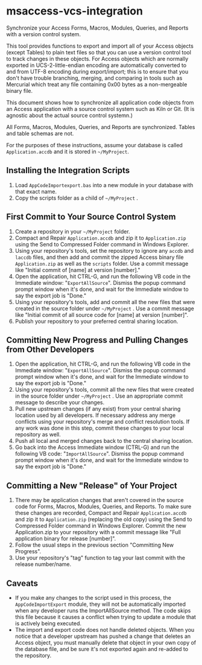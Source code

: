 msaccess-vcs-integration
========================

Synchronize your Access Forms, Macros, Modules, Queries, and Reports with a version control system.

This tool provides functions to export and import all of your Access objects (except Tables) to plain text files so that you can use a version control tool to track changes in these objects. For Access objects which are normally exported in UCS-2-little-endian encoding are automatically converted to and from UTF-8 encoding during export/import; this is to ensure that you don't have trouble branching, merging, and comparing in tools such as Mercurial which treat any file containing 0x00 bytes as a non-mergeable binary file.

This document shows how to synchronize all application code objects from an Access application with a source control system such as Kiln or Git. (It is agnostic about the actual source control systemn.)

All Forms, Macros, Modules, Queries, and Reports are synchronized. Tables and table schemas are not.

For the purposes of these instructions, assume your database is called `Application.accdb` and it is stored in `~/MyProject`.

Installing the Integration Scripts
----------------------------------

1. Load `AppCodeImportexport.bas` into a new module in your database with that exact name.
2. Copy the scripts folder as a child of `~/MyProject` .

First Commit to Your Source Control System
------------------------------------------

1. Create a repository in your `~/MyProject` folder.
2. Compact and Repair `Application.accdb` and zip it to `Application.zip` using the Send to Compressed Folder command in Windows Explorer.
3. Using your repository's tools, set the repository to ignore any `accdb` and `laccdb` files, and then add and commit the zipped Access binary file `Application.zip` as well as the `scripts` folder. Use a commit message like "Initial commit of [name] at version [number]."
4. Open the application, hit CTRL-G, and run the following VB code in the Immediate window: "`ExportAllSource`". Dismiss the popup command prompt window when it's done, and wait for the Immediate window to say the export job is "Done."
5. Using your repository's tools, add and commit all the new files that were created in the source folder under `~/MyProject` . Use a commit message like "Initial commit of all source code for [name] at version [number]".
6. Publish your repository to your preferred central sharing location.

Committing New Progress and Pulling Changes from Other Developers
-----------------------------------------------------------------

1. Open the application, hit CTRL-G, and run the following VB code in the Immediate window: "`ExportAllSource`". Dismiss the popup command prompt window when it's done, and wait for the Immediate window to say the export job is "Done."
2. Using your repository's tools, commit all the new files that were created in the source folder under `~/MyProject` . Use an appropriate commit message to describe your changes.
3. Pull new upstream changes (if any exist) from your central sharing location used by all developers. If necessary address any merge conflicts using your repository's merge and conflict resolution tools. If any work was done in this step, commit these changes to your local repository as well.
4. Push all local and merged changes back to the central sharing location.
5. Go back into the Access Immediate window (CTRL-G) and run the following VB code: "`ImportAllSource`". Dismiss the popup command prompt window when it's done, and wait for the Immediate window to say the export job is "Done."

Committing a New "Release" of Your Project
------------------------------------------

1. There may be application changes that aren't covered in the source code for Forms, Macros, Modules, Queries, and Reports. To make sure these changes are recorded, Compact and Repair `Application.accdb` and zip it to `Application.zip` (replacing the old copy) using the Send to Compressed Folder command in Windows Explorer. Commit the new Application.zip to your repository with a commit message like "Full application binary for release [number]".
2. Follow the usual steps in the previous section "Committing New Progress".
3. Use your repository's "tag" function to tag your last commit with the release number/name.

Caveats
-------

* If you make any changes to the script used in this process, the `AppCodeImportExport` module, they will not be automatically imported when any developer runs the ImportAllSource method. The code skips this file because it causes a conflict when trying to update a module that is actively being executed.
* The import and export code does not handle deleted objects. When you notice that a developer upstream has pushed a change that deletes an Access object, you must manually delete that object in your own copy of the database file, and be sure it's not exported again and re-added to the repository.
